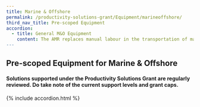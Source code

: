 ```yaml
---
title: Marine & Offshore
permalink: /productivity-solutions-grant/Equipment/marineoffshore/
third_nav_title: Pre-scoped Equipment
accordion:
  - title: General M&O Equipment
    content: The AMR replaces manual labour in the transportation of materials and semi/fully completed products around the factory floor during production process. As a collaborative robot for automated internal transportation, AMR comes with autonomous functions to identify obstacles and navigate around factory floor without need for markers or coming to a complete stop for an extended period. Grant support70% of cost of equipment, up to $30,000 grantPurchase of pre-owned/used equipment not supportable<br/><br/><a href='/productivity-solutions-grant/solutionrepo/solution26' target='_blank' style='color:#037e8a'>Autonomous Mobile Robot</a><br/><br/><br/>Automatic rotating and portable cutting machine designed to efficiently and accurately cut-out circle parts on materials such as steel plates using gas/oxy-fuel, during the shipbuilding construction process in M&OE industry workshop or shipyard. The equipment allows reduction in time and manpower needed for preparation and touch-up work during cutting operations. Grant support 80% of cost of equipment, up to $15,000 grant<br/><br/><a href='/productivity-solutions-grant/solutionrepo/solution38' target='_blank' style='color:#037e8a'>Circular Gas Cutter</a><br/><br/><br/>Automatic crawling and portable cutting maching using gas/oxy-fuel for parallel, upright and upward pipe cutting arrangements in workshop or shipyard, especially in tight or awkward spaces. With a permanent magnet wheel attached onto the pipe to crawl and cut the pipe at the same time, this equipment only requires 1 headcount to operate. Time and manpower is saved throughout preparation, cutting and touch-up work.Grant support 80% of cost of equipment, up to $10,000 grant<br/><br/><a href='/productivity-solutions-grant/solutionrepo/solution72' target='_blank' style='color:#037e8a'>Magnetic Pipe Gas Cutter</a><br/><br/><br/>Automatic crawling and portable cutting maching using gas/oxy-fuel for straight line cutting of steel plates in workshop or shipyard. As the equipment can be easily attached onto steel plates and be fitted with more than 1 nozzle, only 1 headcount is required to operate and manage the cutting operations. Efficient and accurate straight-line cutting by this equipment reduce time needed for preparation and touch-up work.Grant support 80% of cost of equipment, up to $5,000 grant<br/><br/><a href='/productivity-solutions-grant/solutionrepo/solution88' target='_blank' style='color:#037e8a'>Portable Straight Line Automatic Cutting Machine</a><br/><br/><br/>The power jack provides easy adjustment and fitting of steel pieces into perpendicular arrangement during the construction process in workshop or shipyard. This replaces manual adjustments of hammering process, resulting in lesser time and effort required to prepare the steel plates for the welding process. Grant support 80% of cost of equipment, up to $15,000 grant<br/><br/><a href='/productivity-solutions-grant/solutionrepo/solution89' target='_blank' style='color:#037e8a'>Power Jack for Steel Plates Adjustment (Perpendicular)</a><br/><br/><br/>A probing system consists of the following attached to CNC machining centerWork Piece Touch Probe Work piece measurement/referencing Tool Setting Probe Tool setting, length, radius, breakage detectionSoftware Creates measurement program for probes on standard geometries and free-form surfaces, generates QC alerts and reportsImplementation Equipment configuration, trainingGrant support 80% of cost of probing system, up to $30,000 grant cap<br/><br/><a href='/productivity-solutions-grant/solutionrepo/solution91' target='_blank' style='color:#037e8a'>Probing System</a><br/><br/><br/>The butt joint welding alignment tool can be used to efficiently and easily align steel plates in preparation for the welding process during shipbuilding in workshop or shipyard. The tool requires lesser time and manpower for steel plate adjustments, is faster and more accurate, and is safer.Grant support 80% of cost of equipment, up to $10,000 grant<br/><br/><a href='/productivity-solutions-grant/solutionrepo/solution134' target='_blank' style='color:#037e8a'>Steel Plate Butt Joint Welding Alignment Tool</a><br/><br/><br/>Vertical storage and retrieval system designed to save floor space, maximise vertical space for inventory storage and improve productivity for goods picking. The Carousel consists of carriers that rotate vertically and deliver stored inventory (e.g. spare parts, small parcels, electronic components) to the operator on the ground.Grant support 80% of cost of equipment, up to $30,000 grant<br/><br/><a href='/productivity-solutions-grant/solutionrepo/solution165' target='_blank' style='color:#037e8a'>Vertical Carousel</a><br/><br/><br/>This solution uses AR technology to simulate welding processes on test pieces. The learning management and student analysis software provides structured curriculum with stimulated exercises and lab practices while tracking trainees' progress. This solution enables more practice with less time spent in workshop, thus reducing material usage, training preparation time/cost, and exposure to safety/health hazards.Grant support 80% of cost of equipment, up to $30,000 grant<br/><br/><a href='/productivity-solutions-grant/solutionrepo/solution268' target='_blank' style='color:#037e8a'>Augmented Reality Welding Training Solution</a><br/><br/><br/>Complete set consists of digital welding machine and production management software- Perform TIG and MMA welding- Compute real-time output of voltage, reducing manual recording and computing- Monitor multiple weld stations to ensure compliance- Data logging to track welders' performance/productivity- Monitor power consumption and consumables- User can pre-set welding parameters and optimise voltage appliedGrant support 80% of cost of equipment, up to $30,000 grant<br/><br/><a href='/productivity-solutions-grant/solutionrepo/solution269' target='_blank' style='color:#037e8a'>Digital Welding Equipment for Pipe Welding - Tungsten Inert Gas (TIG) and Manual Metal Arc (MMA) </a><br/><br/><br/>Complete set consists of digital welding machine and production management software- Perform GMAW and FCAW welding- Compute real-time output of voltage, reducing manual recording and computing- Monitor multiple weld stations to ensure compliance - Data logging to track welders' performance/productivity- Monitor power consumption and consumables- User can pre-set welding parameters and optimise voltage appliedGrant support 80% of cost of equipment, up to $30,000 grant<br/><br/><a href='/productivity-solutions-grant/solutionrepo/solution270' target='_blank' style='color:#037e8a'>Digital Welding Equipment for Steel Plates - Metal Gas Metal Arc Welding (GMAW) and Flux-cored Arc Welding (FCAW)</a><br/>
---
```


## Pre-scoped Equipment for Marine & Offshore

#### Solutions supported under the Productivity Solutions Grant are regularly reviewed. Do take note of the current support levels and grant caps.

{% include accordion.html %}


